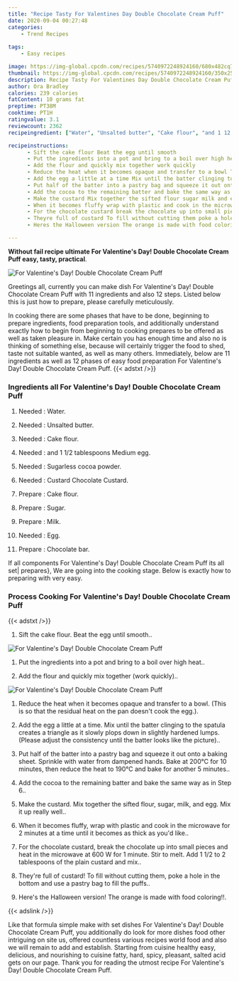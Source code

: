 ```yaml
---
title: "Recipe Tasty For Valentines Day Double Chocolate Cream Puff"
date: 2020-09-04 00:27:48
categories:
    - Trend Recipes
    
tags:
    - Easy recipes

image: https://img-global.cpcdn.com/recipes/5740972248924160/680x482cq70/for-valentines-day-double-chocolate-cream-puff-recipe-main-photo.jpg
thumbnail: https://img-global.cpcdn.com/recipes/5740972248924160/350x250cq70/for-valentines-day-double-chocolate-cream-puff-recipe-main-photo.jpg
description: Recipe Tasty For Valentines Day Double Chocolate Cream Puff with 11 ingredients and 12 stages of easy cooking.
author: Ora Bradley
calories: 239 calories
fatContent: 10 grams fat
preptime: PT38M
cooktime: PT1H
ratingvalue: 3.1
reviewcount: 2362
recipeingredient: ["Water", "Unsalted butter", "Cake flour", "and 1 12 tablespoons Medium egg", "Sugarless cocoa powder", "Custard Chocolate Custard", "Cake flour", "Sugar", "Milk", "Egg", "Chocolate bar"]

recipeinstructions: 
      - Sift the cake flour Beat the egg until smooth 
      - Put the ingredients into a pot and bring to a boil over high heat 
      - Add the flour and quickly mix together work quickly 
      - Reduce the heat when it becomes opaque and transfer to a bowl This is so that the residual heat on the pan doesnt cook the egg 
      - Add the egg a little at a time Mix until the batter clinging to the spatula creates a triangle as it slowly plops down in slightly hardened lumps Please adjust the consistency until the batter looks like the picture 
      - Put half of the batter into a pastry bag and squeeze it out onto a baking sheet Sprinkle with water from dampened hands Bake at 200 for 10 minutes then reduce the heat to 190 and bake for another 5 minutes 
      - Add the cocoa to the remaining batter and bake the same way as in Step 6 
      - Make the custard Mix together the sifted flour sugar milk and egg Mix it up really well 
      - When it becomes fluffy wrap with plastic and cook in the microwave for 2 minutes at a time until it becomes as thick as youd like 
      - For the chocolate custard break the chocolate up into small pieces and heat in the microwave at 600 W for 1 minute Stir to melt Add 1 12 to 2 tablespoons of the plain custard and mix 
      - Theyre full of custard To fill without cutting them poke a hole in the bottom and use a pastry bag to fill the puffs 
      - Heres the Halloween version The orange is made with food coloring

---
```




**Without fail recipe ultimate For Valentine&#39;s Day! Double Chocolate Cream Puff easy, tasty, practical**. 


![For Valentine&#39;s Day! Double Chocolate Cream Puff](https://img-global.cpcdn.com/recipes/5740972248924160/680x482cq70/for-valentines-day-double-chocolate-cream-puff-recipe-main-photo.jpg "For Valentine&#39;s Day! Double Chocolate Cream Puff")




Greetings all, currently you can make dish For Valentine&#39;s Day! Double Chocolate Cream Puff with 11 ingredients and also 12 steps. Listed below this is just how to prepare, please carefully meticulously.

In cooking there are some phases that have to be done, beginning to prepare ingredients, food preparation tools, and additionally understand exactly how to begin from beginning to cooking prepares to be offered as well as taken pleasure in. Make certain you has enough time and also no is thinking of something else, because will certainly trigger the food to shed, taste not suitable wanted, as well as many others. Immediately, below are 11 ingredients as well as 12 phases of easy food preparation For Valentine&#39;s Day! Double Chocolate Cream Puff.
{{< adstxt />}}

### Ingredients all For Valentine&#39;s Day! Double Chocolate Cream Puff


1. Needed  : Water.

1. Needed  : Unsalted butter.

1. Needed  : Cake flour.

1. Needed  : and 1 1/2 tablespoons Medium egg.

1. Needed  : Sugarless cocoa powder.

1. Needed  : Custard Chocolate Custard.

1. Prepare  : Cake flour.

1. Prepare  : Sugar.

1. Prepare  : Milk.

1. Needed  : Egg.

1. Prepare  : Chocolate bar.



If all components For Valentine&#39;s Day! Double Chocolate Cream Puff its all set| prepares}, We are going into the cooking stage. Below is exactly how to preparing with very easy.

### Process Cooking For Valentine&#39;s Day! Double Chocolate Cream Puff

{{< adstxt />}}


1. Sift the cake flour. Beat the egg until smooth..



![For Valentine&#39;s Day! Double Chocolate Cream Puff](https://img-global.cpcdn.com/steps/6259664174972928/160x128cq70/for-valentines-day-double-chocolate-cream-puff-recipe-step-1-photo.jpg" "For Valentine&#39;s Day! Double Chocolate Cream Puff")



1. Put the ingredients into a pot and bring to a boil over high heat..



1. Add the flour and quickly mix together (work quickly)..



![For Valentine&#39;s Day! Double Chocolate Cream Puff](https://img-global.cpcdn.com/steps/6650798470594560/160x128cq70/for-valentines-day-double-chocolate-cream-puff-recipe-step-3-photo.jpg" "For Valentine&#39;s Day! Double Chocolate Cream Puff")



1. Reduce the heat when it becomes opaque and transfer to a bowl. (This is so that the residual heat on the pan doesn&#39;t cook the egg.).



1. Add the egg a little at a time. Mix until the batter clinging to the spatula creates a triangle as it slowly plops down in slightly hardened lumps. (Please adjust the consistency until the batter looks like the picture)..



1. Put half of the batter into a pastry bag and squeeze it out onto a baking sheet. Sprinkle with water from dampened hands. Bake at 200℃ for 10 minutes, then reduce the heat to 190℃ and bake for another 5 minutes..



1. Add the cocoa to the remaining batter and bake the same way as in Step 6..



1. Make the custard. Mix together the sifted flour, sugar, milk, and egg. Mix it up really well..



1. When it becomes fluffy, wrap with plastic and cook in the microwave for 2 minutes at a time until it becomes as thick as you&#39;d like..



1. For the chocolate custard, break the chocolate up into small pieces and heat in the microwave at 600 W for 1 minute. Stir to melt. Add 1 1/2 to 2 tablespoons of the plain custard and mix..



1. They&#39;re full of custard! To fill without cutting them, poke a hole in the bottom and use a pastry bag to fill the puffs..



1. Here&#39;s the Halloween version! The orange is made with food coloring!!.





{{< adslink />}}

Like that formula simple make with set dishes For Valentine&#39;s Day! Double Chocolate Cream Puff, you additionally do look for more dishes food other intriguing on site us, offered countless various recipes world food and also we will remain to add and establish. Starting from cuisine healthy easy, delicious, and nourishing to cuisine fatty, hard, spicy, pleasant, salted acid gets on our page. Thank you for reading the utmost recipe For Valentine&#39;s Day! Double Chocolate Cream Puff.
